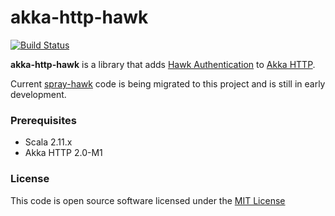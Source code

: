 akka-http-hawk
==========
[![Build Status](https://travis-ci.org/ryanbrozo/akka-http-hawk.svg?branch=master)](https://travis-ci.org/ryanbrozo/akka-http-hawk)

**akka-http-hawk** is a library that adds [Hawk Authentication](https://github.com/hueniverse/hawk) to [Akka HTTP](http://doc.akka.io/docs/akka-stream-and-http-experimental/2.0-M1/scala/http/). 

Current [spray-hawk](https://github.com/ryanbrozo/spray-hawk) code is being migrated to this project and is still in early development.

### Prerequisites
* Scala 2.11.x
* Akka HTTP 2.0-M1

### License

This code is open source software licensed under the [MIT License](http://www.opensource.org/licenses/mit-license.php)


